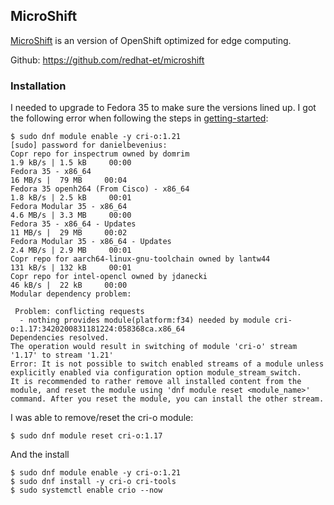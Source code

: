 ## MicroShift
[MicroShift](https://microshift.io) is an version of OpenShift optimized for
edge computing.

Github: https://github.com/redhat-et/microshift

### Installation
I needed to upgrade to Fedora 35 to make sure the versions lined up.
I got the following error when following the steps in
[getting-started](https://microshift.io/docs/getting-started/):
```console
$ sudo dnf module enable -y cri-o:1.21
[sudo] password for danielbevenius: 
Copr repo for inspectrum owned by domrim                                                                          1.9 kB/s | 1.5 kB     00:00    
Fedora 35 - x86_64                                                                                                 16 MB/s |  79 MB     00:04    
Fedora 35 openh264 (From Cisco) - x86_64                                                                          1.8 kB/s | 2.5 kB     00:01    
Fedora Modular 35 - x86_64                                                                                        4.6 MB/s | 3.3 MB     00:00    
Fedora 35 - x86_64 - Updates                                                                                       11 MB/s |  29 MB     00:02    
Fedora Modular 35 - x86_64 - Updates                                                                              2.4 MB/s | 2.9 MB     00:01    
Copr repo for aarch64-linux-gnu-toolchain owned by lantw44                                                        131 kB/s | 132 kB     00:01    
Copr repo for intel-opencl owned by jdanecki                                                                       46 kB/s |  22 kB     00:00    
Modular dependency problem:

 Problem: conflicting requests
  - nothing provides module(platform:f34) needed by module cri-o:1.17:3420200831181224:058368ca.x86_64
Dependencies resolved.
The operation would result in switching of module 'cri-o' stream '1.17' to stream '1.21'
Error: It is not possible to switch enabled streams of a module unless explicitly enabled via configuration option module_stream_switch.
It is recommended to rather remove all installed content from the module, and reset the module using 'dnf module reset <module_name>' command. After you reset the module, you can install the other stream.
```
I was able to remove/reset the cri-o module:
```console
$ sudo dnf module reset cri-o:1.17
```
And the install
```console
$ sudo dnf module enable -y cri-o:1.21
$ sudo dnf install -y cri-o cri-tools
$ sudo systemctl enable crio --now
```
